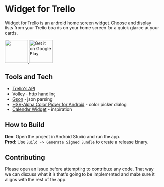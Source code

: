 # Widget for Trello
Widget for Trello is an android home screen widget.
Choose and display lists from your Trello boards on your home screen for a quick glance at your cards.


<a href='https://play.google.com/store/apps/details?id=com.oryanmat.trellowidget'>
  <img src="https://fdroid.gitlab.io/artwork/badge/get-it-on.png" height="75">
</a>

<a href='https://play.google.com/store/apps/details?id=com.oryanmat.trellowidget'>
  <img alt='Get it on Google Play' height="75" src='https://play.google.com/intl/en_us/badges/images/generic/en_badge_web_generic.png'/>
</a>

## Tools and Tech
* [Trello's API](http://trello.com/docs)
* [Volley](https://android.googlesource.com/platform/frameworks/volley.git) - http handling
* [Gson](http://sites.google.com/site/gson/) - json parsing
* [HSV-Alpha Color Picker for Android](https://github.com/martin-stone/hsv-alpha-color-picker-android) - color picker dialog
* [Calendar Widget](http://github.com/plusonelabs/calendar-widget) - inspiration

## How to Build
**Dev**: Open the project in Android Studio and run the app.   
**Prod**: Use `Build -> Generate Signed Bundle` to create a release binary.  

## Contributing
Please open an issue before attempting to contribute any code. That way we can discuss what it is that's going to be implemented and make sure it aligns with the rest of the app.
